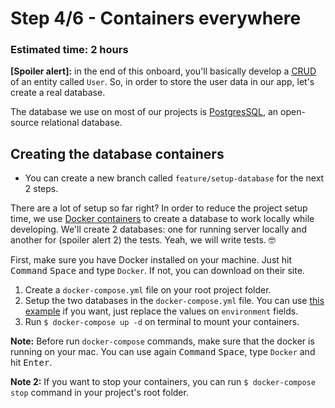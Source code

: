 # Step 4/6 - Containers everywhere
### Estimated time: 2 hours

**[Spoiler alert]:** in the end of this onboard, you'll basically develop a [CRUD](https://en.wikipedia.org/wiki/Create,_read,_update_and_delete) of an entity called `User`. So, in order to store the user data in our app, let's create a real database.

The database we use on most of our projects is [PostgresSQL](https://www.postgresql.org/), an open-source relational database.

## Creating the database containers

+ You can create a new branch called `feature/setup-database` for the next 2 steps.

There are a lot of setup so far right? In order to reduce the project setup time, we use [Docker containers](https://www.docker.com/) to create a database to work locally while developing. We'll create 2 databases: one for running server locally and another for (spoiler alert 2) the tests. Yeah, we will write tests. 🤓

First, make sure you have Docker installed on your machine. Just hit <kbd>Command</kbd> <kbd>Space</kbd> and type `Docker`. If not, you can download on their site.

1. Create a `docker-compose.yml` file on your root project folder.
1. Setup the two databases in the `docker-compose.yml` file. You can use [this example](https://gist.github.com/alanraso/8341faa973918392d55e39a7b323209a) if you want, just replace the values on `environment` fields.
1. Run `$ docker-compose up -d` on terminal to mount your containers.

**Note:** Before run `docker-compose` commands, make sure that the docker is running on your mac. You can use again <kbd>Command</kbd> <kbd>Space</kbd>, type `Docker` and hit <kbd>Enter</kbd>.

**Note 2:** If you want to stop your containers, you can run `$ docker-compose stop` command in your project's root folder.
